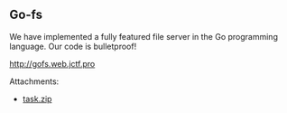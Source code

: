 ## Go-fs

We have implemented a fully featured file server in the Go programming language. Our code is bulletproof!

http://gofs.web.jctf.pro


Attachments:
* [task.zip](./public/task.zip)
